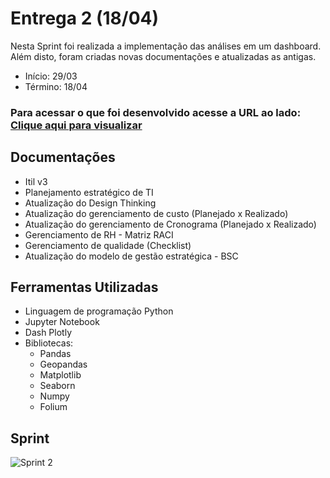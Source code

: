 # Entrega 2 (18/04)

Nesta Sprint foi realizada a implementação das análises em um dashboard. Além disto, foram criadas novas documentações e atualizadas as antigas. 

- Início: 29/03
- Término: 18/04

### Para acessar o que foi desenvolvido acesse a URL ao lado: [Clique aqui para visualizar](https://github.com/EricaSantos2109/API-SPC/tree/main/analise)

## Documentações
- Itil v3
- Planejamento estratégico de TI
- Atualização do Design Thinking
- Atualização do gerenciamento de custo (Planejado x Realizado)
- Atualização do gerenciamento de Cronograma (Planejado x Realizado)
- Gerenciamento de RH - Matriz RACI
- Gerenciamento de qualidade (Checklist)
- Atualização do modelo de gestão estratégica - BSC

## Ferramentas Utilizadas
- Linguagem de programação Python
- Jupyter Notebook
- Dash Plotly
- Bibliotecas: 
	- Pandas
	- Geopandas
	- Matplotlib
	- Seaborn 
	- Numpy
	- Folium

## Sprint 
![Sprint 2](https://github.com/EricaSantos2109/API-SPC/blob/main/relatorios-sprint/imagens/sprint-dois.png)